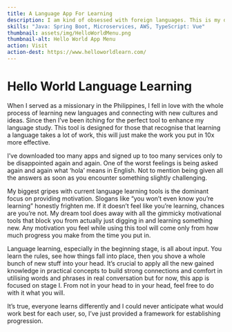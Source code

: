 ```yaml
---
title: A Language App For Learning
description: I am kind of obsessed with foreign languages. This is my dream language learning app.
skills: "Java: Spring Boot, Microservices, AWS, TypeScript: Vue"
thumbnail: assets/img/HelloWorldMenu.png
thumbnail-alt: Hello World App Menu
action: Visit
action-dest: https://www.helloworldlearn.com/
---
```


Hello World Language Learning
===
When I served as a missionary in the Philippines, I fell in love with the whole process of learning new languages and connecting with new cultures and ideas. Since then I’ve been itching for the perfect tool to enhance my language study. This tool is designed for those that recognise that learning a language takes a lot of work, this will just make the work you put in 10x more effective.

I’ve downloaded too many apps and signed up to too many services only to be disappointed again and again. One of the worst feelings is being asked again and again what ‘hola’ means in English. Not to mention being given all the answers as soon as you encounter something slightly challenging.

My biggest gripes with current language learning tools is the dominant focus on providing motivation. Slogans like “you won’t even know you’re learning” honestly frighten me. If it doesn’t feel like you’re learning, chances are you’re not. My dream tool does away with all the gimmicky motivational tools that block you from actually just digging in and learning something new. Any motivation you feel while using this tool will come only from how much progress you make from the time you put in.

Language learning, especially in the beginning stage, is all about input. You learn the rules, see how things fall into place, then you shove a whole bunch of new stuff into your head. It’s crucial to apply all the new gained knowledge in practical concepts to build strong connections and comfort in utilising words and phrases in real conversation but for now, this app is focused on stage I. From not in your head to in your head, feel free to do with it what you will.

It’s true, everyone learns differently and I could never anticipate what would work best for each user, so, I’ve just provided a framework for establishing progression.